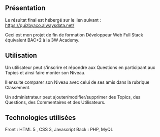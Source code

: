 ## Présentation

Le résultat final est hébergé sur le lien suivant : https://quizbyaco.alwaysdata.net/

Ceci est mon projet de fin de formation Développeur Web Full Stack équivalent BAC+2 à la 3W Academy.

## Utilisation

Un utilisateur peut s'inscrire et répondre aux Questions en participant aux Topics et ainsi faire monter son Niveau.

Il ensuite comparer son Niveau avec celui de ses amis dans la rubrique Classement.

Un administrateur peut ajouter/modifier/supprimer des Topics, des Questions, des Commentaires et des Utilisateurs.

## Technologies utilisées

Front : HTML 5 , CSS 3, Javascript 
Back : PHP, MyQL
